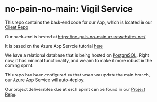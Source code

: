# no-pain-no-main: Vigil Service


This repo contains the back-end code for our App, which is located
in our [Client Repo](https://github.com/calvin-cs262-fall2024-no-pain-no-main/Client)

Our back-end is hosted at https://no-pain-no-main.azurewebsites.net/

It is based on the Azure App Servcie tutorial [here](https://learn.microsoft.com/en-us/azure/app-service/quickstart-nodejs?tabs=linux&pivots=development-environment-cli)

We have a relational database that is being hosted on [PostgreSQL](https://www.postgresql.org/). Right now, it has minimal functionality, and we aim to make it more robust in the coming sprint.

This repo has been configured so that when we update the main branch, our Azure App Service will auto-deploy.

Our project deliverables due at each sprint can be found in our [Project Repo](https://github.com/calvin-cs262-fall2024-no-pain-no-main/Project).
